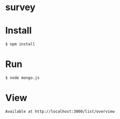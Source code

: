 # survey

# Install

    $ npm install

# Run

    $ node mongo.js

# View

    Available at http://localhost:3000/list/overview
